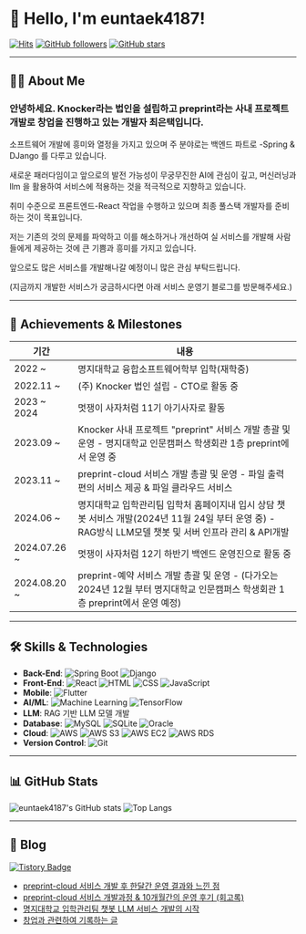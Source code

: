 # 👋 Hello, I'm euntaek4187!

[![Hits](https://img.shields.io/github/last-commit/euntaek4187/euntaek4187?color=blue&label=Last%20commit)](https://github.com/euntaek4187/euntaek4187)
[![GitHub followers](https://img.shields.io/github/followers/euntaek4187?style=social)](https://github.com/euntaek4187?tab=followers)
[![GitHub stars](https://img.shields.io/github/stars/euntaek4187/euntaek4187?style=social)](https://github.com/euntaek4187/euntaek4187/stargazers)

---

## 👨‍💻 About Me

### 안녕하세요. Knocker라는 법인을 설립하고 preprint라는 사내 프로젝트 개발로 창업을 진행하고 있는 개발자 최은택입니다.

소프트웨어 개발에 흥미와 열정을 가지고 있으며 주 분야로는 백엔드 파트로 -Spring & DJango 를 다루고 있습니다.

새로운 패러다임이고 앞으로의 발전 가능성이 무궁무진한 AI에 관심이 깊고, 머신러닝과 llm 을 활용하여 서비스에 적용하는 것을 적극적으로 지향하고 있습니다.

취미 수준으로 프론트엔드-React 작업을 수행하고 있으며 최종 풀스택 개발자를 준비하는 것이 목표입니다.


저는 기존의 것의 문제를 파악하고 이를 해소하거나 개선하여 실 서비스를 개발해 사람들에게 제공하는 것에 큰 기쁨과 흥미를 가지고 있습니다.

앞으로도 많은 서비스를 개발해나갈 예정이니 많은 관심 부탁드립니다. 

(지금까지 개발한 서비스가 궁금하시다면 아래 서비스 운영기 블로그를 방문해주세요.)


---


## 🎯 Achievements & Milestones

| 기간         | 내용                                   |
| ------------ | -------------------------------------- |
| 2022 ~       | 명지대학교 융합소프트웨어학부 입학(재학중)        |
| 2022.11 ~    | (주) Knocker 법인 설립 - CTO로 활동 중   |
| 2023 ~ 2024  | 멋쟁이 사자처럼 11기 아기사자로 활동      |
| 2023.09 ~    | Knocker 사내 프로젝트 "preprint" 서비스 개발 총괄 및 운영 - 명지대학교 인문캠퍼스 학생회관 1층 preprint에서 운영 중   |
| 2023.11 ~    | preprint-cloud 서비스 개발 총괄 및 운영 - 파일 출력 편의 서비스 제공 & 파일 클라우드 서비스 |
| 2024.06 ~    | 명지대학교 입학관리팀 입학처 홈페이지내 입시 상담 챗봇 서비스 개발(2024년 11월 24일 부터 운영 중) - RAG방식 LLM모델 챗봇 및 서버 인프라 관리 & API개발   |
| 2024.07.26 ~ | 멋쟁이 사자처럼 12기 하반기 백엔드 운영진으로 활동 중 |
| 2024.08.20 ~ | preprint-예약 서비스 개발 총괄 및 운영 - (다가오는 2024년 12월 부터 명지대학교 인문캠퍼스 학생회관 1층 preprint에서 운영 예정) |


---


## 🛠️ Skills & Technologies

- **Back-End**: ![Spring Boot](https://img.shields.io/badge/Spring%20Boot-6DB33F?style=for-the-badge&logo=spring-boot&logoColor=white) ![Django](https://img.shields.io/badge/Django-092E20?style=for-the-badge&logo=django&logoColor=white)
- **Front-End**: ![React](https://img.shields.io/badge/React-61DAFB?style=for-the-badge&logo=react&logoColor=white) ![HTML](https://img.shields.io/badge/HTML-E34F26?style=for-the-badge&logo=html5&logoColor=white) ![CSS](https://img.shields.io/badge/CSS-1572B6?style=for-the-badge&logo=css3&logoColor=white) ![JavaScript](https://img.shields.io/badge/JavaScript-F7DF1E?style=for-the-badge&logo=javascript&logoColor=black)
- **Mobile**: ![Flutter](https://img.shields.io/badge/Flutter-02569B?style=for-the-badge&logo=flutter&logoColor=white)
- **AI/ML**: ![Machine Learning](https://img.shields.io/badge/Machine%20Learning-FF6F00?style=for-the-badge&logo=machine-learning&logoColor=white) ![TensorFlow](https://img.shields.io/badge/TensorFlow-FF6F00?style=for-the-badge&logo=tensorflow&logoColor=white)
- **LLM**: RAG 기반 LLM 모델 개발
- **Database**: ![MySQL](https://img.shields.io/badge/MySQL-4479A1?style=for-the-badge&logo=mysql&logoColor=white) ![SQLite](https://img.shields.io/badge/SQLite-003B57?style=for-the-badge&logo=sqlite&logoColor=white) ![Oracle](https://img.shields.io/badge/Oracle-F80000?style=for-the-badge&logo=oracle&logoColor=white)
- **Cloud**: ![AWS](https://img.shields.io/badge/AWS-Bedrock-232F3E?style=for-the-badge&logo=amazon-aws&logoColor=white) ![AWS S3](https://img.shields.io/badge/AWS%20S3-569A31?style=for-the-badge&logo=amazon-s3&logoColor=white) ![AWS EC2](https://img.shields.io/badge/AWS%20EC2-FF9900?style=for-the-badge&logo=amazon-ec2&logoColor=white) ![AWS RDS](https://img.shields.io/badge/AWS%20RDS-527FFF?style=for-the-badge&logo=amazon-rds&logoColor=white)
- **Version Control**: ![Git](https://img.shields.io/badge/Git-F05032?style=for-the-badge&logo=git&logoColor=white)


---

## 📊 GitHub Stats

![euntaek4187's GitHub stats](https://github-readme-stats.vercel.app/api?username=euntaek4187&show_icons=true&theme=radical)
![Top Langs](https://github-readme-stats.vercel.app/api/top-langs/?username=euntaek4187&layout=compact&theme=radical)

---

## 📝 Blog

[![Tistory Badge](https://img.shields.io/badge/Tistory-000000?style=for-the-badge&logo=tistory&logoColor=white)](https://choiet.tistory.com)

- [preprint-cloud 서비스 개발 후 한달간 운영 결과와 느낀 점](https://choiet.tistory.com/23)
- [preprint-cloud 서비스 개발과정 & 10개월간의 운영 후기 (회고록)](https://choiet.tistory.com/79)
- [명지대학교 입학관리팀 챗봇 LLM 서비스 개발의 시작](https://choiet.tistory.com/25)
- [창업과 관련하여 기록하는 글](https://choiet.tistory.com/3)


<!--
**euntaek4187/euntaek4187** is a ✨ _special_ ✨ repository because its `README.md` (this file) appears on your GitHub profile.

Here are some ideas to get you started:

- 🔭 I’m currently working on ...
- 🌱 I’m currently learning ...
- 👯 I’m looking to collaborate on ...
- 🤔 I’m looking for help with ...
- 💬 Ask me about ...
- 📫 How to reach me: ...
- 😄 Pronouns: ...
- ⚡ Fun fact: ...
-->

